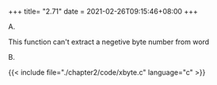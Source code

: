 +++
title= "2.71"
date = 2021-02-26T09:15:46+08:00
+++

A.

This function can't extract a negetive byte number from word

B.

{{< include file="./chapter2/code/xbyte.c" language="c" >}}

